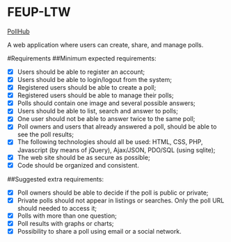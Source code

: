 FEUP-LTW
=========

[PollHub](paginas.fe.up.pt/~ei12079/pollhub)

A web application where users can create, share, and manage polls.

#Requirements
##Minimum expected requirements:
- [x] Users should be able to register an account;
- [x] Users should be able to login/logout from the system;
- [x] Registered users should be able to create a poll;
- [x] Registered users should be able to manage their polls;
- [x] Polls should contain one image and several possible answers;
- [x] Users should be able to list, search and answer to polls;
- [x] One user should not be able to answer twice to the same poll;
- [x] Poll owners and users that already answered a poll, should be able to see the poll results;
- [x] The following technologies should all be used: HTML, CSS, PHP, Javascript (by means of jQuery), Ajax/JSON, PDO/SQL (using sqlite);
- [x] The web site should be as secure as possible;
- [x] Code should be organized and consistent.

##Suggested extra requirements:
- [x] Poll owners should be able to decide if the poll is public or private;
- [x] Private polls should not appear in listings or searches. Only the poll URL should needed to access it;
- [x] Polls with more than one question;
- [x] Poll results with graphs or charts;
- [x] Possibility to share a poll using email or a social network.
